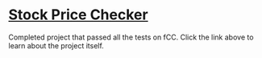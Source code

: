 # [Stock Price Checker](https://freecodecamp.org/learn/information-security/information-security-projects/stock-price-checker)

Completed project that passed all the tests on fCC. Click the link above to learn about the project itself.